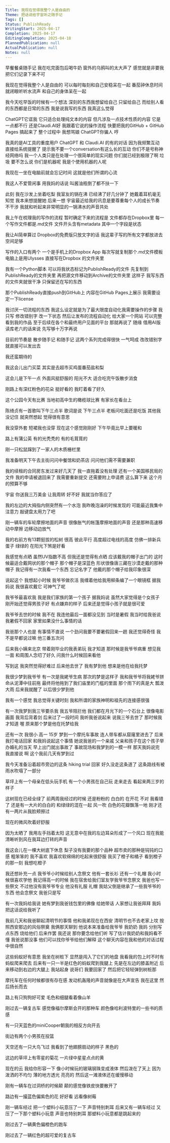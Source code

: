 ```yaml
---
Title: 我现在觉得我整个人是自由的
Theme: 把话说给宇宙听之随手记
Tags: []
Status: PublishReady
WritingStart: 2025-04-17
Completion: 2025-04-17
EditingCompletion: 2025-04-18
PlannedPublication: null
ActualPublication: null
Notes: null
---
```


早餐餐桌随手记
我在吃完面包后喝牛奶
窗外的乌鸦叫的太大声了
感觉就是非要我把它们记录下来不可

我现在觉得我整个人是自由的
可以每时每刻和自己安稳呆在一起
番茄钟休息时间
就闭眼听听水流声
和自己的身体呆在一起

我今天吃早饭的时候有一个想法
深刻的东西我想留给自己
只留给自己
而给别人看的东西都是日常的东西
我是说我写的东西
我真这么觉得

ChatGPT它诓我
它只适合处理纯文本的内容
但凡涉及一点技术性质的内容
它是一点都不行
还是Claudi.AI好
我跟着它说的操作流程
快要把我的GitHub + GitHub Pages 搞起来了
整个过程中
我想骂娘
ChatGPT你骗人 哼 

我真的是AI工具的重度用户
ChatGPT 和 Claudi.AI 的有的对话
因为我频繁互动
直接给系统提醒了
提示我不要一个conversation有这么长的互动
你们不是号称神经网络吗
我一个人类只是在处理一个很简单的现实问题
你们就已经到极限了啊
垃圾
要不怎么说
你们是机器呢
我是个使用机器的人呢

我现在一坐在电脑前就会忘记时间
这就是他们所谓的心流

我这人不爱管闲事
用我妈的话说
叫酱油瓶倒了都不扶一下

此刻
我在沙发上坐着吃梨
我室友的锅在沸
已经沸了好几分钟了
她戴着耳机毫无知觉
我本来想提醒她
后来一想
宇宙最近给我的讯息是要尊重每个人的成长节奏
不干涉
我就和听起来非常明显的一锅沸水的声音共处

我上午在梳理我的写作的流程
暂时确定下来的流程是
文件都存在Dropbox里 
每一个写作文件都是.md文件
文件开头含有metadata
其中一个字段是状态

我让AI简单算过
Dropbox的免费版只放文字的话
我这辈子写的所有文字都放进去
空间足够

写作的入口有两个
一个是手机上的Dropbox App
每次写就复制那个.md文件模板
电脑上是用Ulysses
直接写在Dropbox 的文件夹里

我有一个Python脚本
可以将我状态标记为PublishReady的文件
先复制到PublishReady的文件夹里
再把源文件移动到Archive的文件夹里
这样子
我写东西的文件夹就很干净
只保留还在写的东西

那个PublishReady直接push到GitHub上
内容在GitHub Pages上展示
我需要设定一下license

我讨厌一切流程的东西
我这么设定就是为了最大限度自动化我需要操作的步骤
我只写
修改错别字
改一下状态
然后让发布的流程自动化
给大家一个网站
可以完整看到我的作品
至于后续在各个和最终用户见面的平台
那就再说了
随缘
借用AI版读库老六的话来说
先写够十万字再说

目前的节奏是
散步随手记
和随手记
这两个系列完成得很快
一气呵成
改改错别字
就直接可以发出去

我还蛮期待的

我这会儿出门买菜
其实是去超市买鸡蛋番茄盐和梨

这会儿是下午一点
外面风挺舒服的
阳光不大
适合吃完午饭散步消食

刚路上有深红粉色的花朵
挺好看的
我盯着看了好久

这个公园今天有比赛
当地初高中生的橄榄球比赛
有家长在看台上

陈绮贞有一首歌叫下午三点半
歌词是说
下午三点半
老板问吃面还是吃饭
其他我没记住
就突然想起
觉得很有意思

我没穿外套
短裙我也没穿
现在这个感觉刚刚好
下午毕竟比早上要暖和

路上有蒲公英
有的光秃秃的
有的毛茸茸的

刚一只松鼠蹿到了一家人的木质栅栏里

我准备明天下午去主街问问中餐馆和奶茶店
问问他们需不需要兼职

我的续租的合同房东发过来好几天了
我一直拖着没有处理
还有一个美国移民局的文件 
我的申请被退回来了
我需要重新提交
还需要附上申请费
这么算下来
这个月的预算不够

宇宙
你送我三万美金
让我周转
好不好
我就当你答应了

我的左边的大拇指内侧突然有一个水泡
我昨晚泡澡的时候发现的
可能最近我集中注意力
敲键盘太用力了吧

刚一辆车的车轮摩擦地面的声音
很像胀气的帐篷摩擦地面的声音
还是那种高速移动中摩擦
边移动边放气

我的右前方有13颗挺拔的松树
很高 彼此平行
高度超过电线的高度
仿佛一排新兵蛋子
绿绿的
在阳光下煞是好看

我感觉有点晒
虽然UV指数不高
但我还是觉得有点晒
应该戴我的帽子出门的
这时候最适合戴网状的那个帽子
那个帽子是深蓝色
形状很像唐三藏在沙漠走戴的那种帽子
我记得有一次我看一个东西
忘记名字了
他戴的那个帽子给我印象很深

说起这个
我想起小时候
我爷爷做农活
我缠着他给我用柳条编了一个眼镜框
据我妈说
我很喜欢戴它
可神气了呢

我爷爷最喜欢我
我是我们家族的第一个孩子
据我妈说
虽然大家觉得是个女孩子
刚开始还觉得男孩子好
有点嫌弃的样子
后来还是觉得小孩子就是很可爱

我爷爷去世的时候
我不在
我连他最后一面都没见到
当时是暑假
我当时给我爸说我暑假不回家
家里如果没什么事情的话

我爸那个人也是
有事情不直说
一个劲问我要不要暑假回来一趟
我还觉得奇怪
我不是早都说过嘛
他三番五次问

后来我小姨来北京
带着刚毕业的我表弟玩
我才知道
那时候是我爷爷病重
想见我一面
和周围人念叨了好久
问我什么时候回来看他

写到这
我突然觉得好难过
后来他去世了
我有梦到他
想来是他在给我托梦

我很少梦到我爷爷
有一次是我姥爷生病
那次的梦是这样子
我和我爷爷将我姥爷拼命从泥潭中往前拖
最终将他拖到了我们庙里的门槛的里面
那个雨下的真是大
瓢泼大雨
后来我就醒了
以后很少梦到他

我有一个感觉
我总觉得关键时刻
我和所谓的家族神明和祖先的连接感很强

有一次我梦到我三爷要杀我
我五爷阻拦他
我们都在月光下的一个石台上
很像电影画面
我背后背着剑
后来过了一段时间
我听我爸说起来
说我三爷去世了
那时候我才知道 
喔
原来那个梦是他在托梦给我

还有一次
我很小
高一
15岁
梦到一个摩托车事故
连人带车都从窟窿里进去了
后来我打电话回家
和我妈说起这个事情
她说我爸的一个亲戚
父亲和孩子在这个孩子举办婚礼的当天
早上出门就出事故了
事故现场和我梦到的一模一样
那天我妈说完
我直接说
啊 这个我前几天有梦到过

我今天准备沿着超市旁边的这条 hiking trial 回家
好久没走这条道了
这条路线有被雨水吹塌了一部分

草坪上有一个母亲在低头玩手机
有一个小男孩在自己玩
走来走去
看起来两三岁的样子

这树现在已经全绿了
前两周我经过的时候
还是粉粉的 白白的 在开花
不对
我看错了
还是有一大片的白白的
和绿绿的混在一起
风一吹
白色的花瓣飘落一地
刚才还有一两片从我脸颊擦过

现在的微风吹着好舒服

因为太晒了
我用左手挡着太阳
这无意中在我的左边耳朵形成了一个风口
现在我能清晰听到风在我耳边打转的声音

我这会儿在一棵大树底下休息
梨子没有我要的那个品种
超市卖的那种是钝钝的口感
粗笨笨的
我不喜欢
我喜欢软绵绵的吃起来很舒服
我买了橙子和橘子
看到橙子的那一刻
我想吃橙子

我还想补充一点
我爷爷小时候给别人念祭文
他有一套长衫 还有一个礼帽
我小时候很喜欢学他
我记得高一的时候
我在宿舍给我们室友学我爷爷念祭文
我爸也写一些祭文
不过他没有我爷爷专业
他没有礼服 礼帽
我姑父倒是继承了一些我爷爷的东西
他会念祭文
我爸只是写

有一次我妈给我说
她有梦到我爸钱包里的佛像
给她带话
人家想让我爸拜拜
我妈把这话说给我听了

我前几天和我爸聊起清明节的事情
他和我弟现在在西安
清明节也不去老家上坟
按照西安那边的风俗祭奠
我俩那天聊到
他说本来准备给我爷爷 我奶奶 我妈 分别写点东西 烧给他们
后来作罢
我还说
那你要念给他们听
写了估计我奶奶和我妈看不懂
我爸说那没事
他们可以找你爷爷给他们解释
这个聊天内容在我和他的对话过程中很自然

这些蚂蚁好有意思
我坐在树桩下
显然是闯入了它们的地盘
我看我的包上时不时有蚂蚁爬来爬去
后来有一只一半是红色的蚂蚁爬到我腿上
先是在左边的膝盖附近
后来移动到右边的大腿上
我站起身
说哥们 我要回家了
然后把它轻轻弹到树桩那

摩托车在任何时候都很有存在感
发动机轰隆的声音就像是在大声宣告
我在这里
然后扬长而去

路上有只狗狗好可爱
毛色和细腿看着像山羊

刚过去一辆复古车
感觉像福尔摩斯会开的那种车
颜色像哈利波特里的一些书的质感

有一只天蓝色的miniCooper朝我的相反方向开去

街边有两个小男孩在投篮

天空还有一只大鸟飞过
我看到了他翅膀扇动的样子
黑色的

这边的草坪上有零星的菊花
一片绿中星星点点的黄

现在的云
我给你形容一下
像小时候玩的玻璃钢珠变成液体
然后泼在了天上
因为泼洒的不均匀
薄的地方透光
亮亮的
然后这一滩液体还在缓慢移动

刚有一辆车在过洞桥的时候颠
颠的感觉像铁皮快要散开了

路边有一撮蓝色偏紫色的花
好好看
远看像树莓

刚一辆车经过
把一个塑料小玩意压了一下
声音特别刺耳
后来又有一辆车经过
又压了一下那个塑料小玩意
声音也特别刺耳
那塑料小玩意都是跳起来的

刚过去了一辆黄色偏橙色的跑车

刚过去了一辆红色的超可爱的复古车



